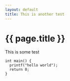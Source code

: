 ```yaml
---
layout: default
title: This is another test
---
```


{{ page.title }}
================

This is some test

    int main() {
	  printf("hello world");
	  return 0;
	}
